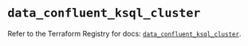 # `data_confluent_ksql_cluster`

Refer to the Terraform Registry for docs: [`data_confluent_ksql_cluster`](https://registry.terraform.io/providers/confluentinc/confluent/2.10.0/docs/data-sources/ksql_cluster).
